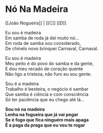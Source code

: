 # Nó Na Madeira

[[João Nogueira]] | [[C]] [[D]]

Eu sou é madeira  
Em samba de roda já dei muito nó...  
Em roda de samba sou considerado,  
De chinelo novo brinquei Carnaval, Carnaval.

Eu sou é madeira  
Meu peito é do povo do samba e da gente,  
E dou meu recado de coração quente  
Não ligo a tristeza, não furo eu sou gente.

Sou é a madeira  
Trabalho é besteira, o negócio é sambar  
Que samba é ciência e com consciência  
Só ter paciência que eu chego até lá...

**Sou nó na madeira  
Lenha na fogueira que já vai pegar  
Se é fogo que fica ninguém mais apaga  
É a paga da praga que eu vou te rogar**